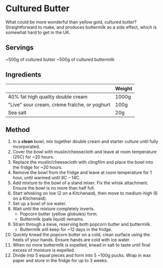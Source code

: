 # Cultured Butter

What could be more wonderful than yellow gold, cultured butter? Straightforward to make, and produces buttermilk as a side effect, which is somewhat hard to get in the UK.

## Servings

~500g of cultured butter
~500g of cultured buttermilk

## Ingredients

|                                              | Weight |
| -------------------------------------------- | ------ |
| 40% fat high quality double cream            | 1000g  |
| "Live" sour cream, crème fraîche, or yoghurt | 100g   |
| Sea salt                                     | 20g    |

## Method

1. In a **clean** bowl, mix together double cream and starter culture until fully incorporated.
2. Cover the bowl with muslin/cheesecloth and leave at room temperature (25C) for ~20 hours.
3. Replace the muslin/cheesecloth with clingfilm and place the bowl into the fridge for ~20 hours.
4. Remove the bowl from the fridge and leave at room temperature for 1 hour, until warmed until 8C – 14C.
5. Add mixture to the bowl of a stand mixer. Fix the whisk attachment. Ensure the bowl is no more than half full.
6. Start whisking on low (2 on a Kitchenaid), then move to medium-high (6 on a Kitchenaid).
7. Set up a bowl of ice water.
8. Wait until the mixture completely inverts.
   - Popcorn butter (yellow globules) form.
   - Buttermilk (pale liquid) remains.
9. Strain through a sieve, reserving both popcorn butter and buttermilk.
   - Buttermilk will keep for ~12 days in the fridge.
10. Quickly knead the popcorn butter on a cold, clean surface using the heels of your hands. Ensure hands are cold with ice water.
11. When no more buttermilk is expelled, knead in salt to taste until final excess of moisture is expelled.
12. Divide into 5 equal pieces and form into 5 ~100g pucks. Wrap in wax paper and store in the fridge for up to 3 weeks.
